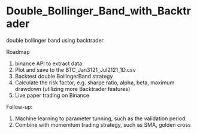 # Double_Bollinger_Band_with_Backtrader

double bollinger band using backtrader

Roadmap
1. binance API to extract data
2. Plot and save to the BTC_Jan3121_Jul2121_1D.csv
3. Backtest double BollingerBand strategy
4. Calculate the risk factor, e.g. sharpe ratio, alpha, beta, maximum drawdown (utilizing more Backtrader features)
5. Live paper trading on Binance

Follow-up:
1. Machine learning to parameter tunning, such as the validation period
2. Combine with momemtum trading strategy, such as SMA, golden cross

